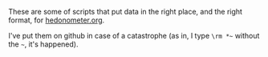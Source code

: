 These are some of scripts that put data in the right place, and the right format, for [hedonometer.org](http://hedonometer.org).

I've put them on github in case of a catastrophe (as in, I type `\rm *~` without the `~`, it's happened).